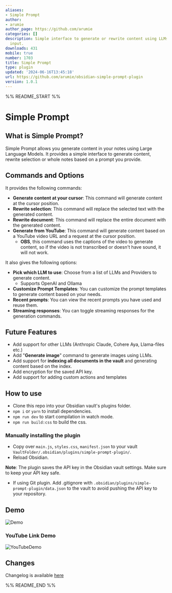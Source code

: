 ```yaml
---
aliases:
- Simple Prompt
author:
- arumie
author_page: https://github.com/arumie
categories: []
description: Simple interface to generate or rewrite content using LLMs based on user
  input.
downloads: 431
mobile: true
number: 1703
title: Simple Prompt
type: plugin
updated: '2024-06-16T13:45:18'
url: https://github.com/arumie/obsidian-simple-prompt-plugin
version: 1.0.1
---
```


%% README_START %%

# Simple Prompt

## What is Simple Prompt?

Simple Prompt allows you generate content in your notes using Large Language Models.
It provides a simple interface to generate content, rewrite selection or whole notes based on a prompt you provide.

## Commands and Options

It provides the following commands:

-   **Generate content at your cursor**: This command will generate content at the cursor position.
-   **Rewrite selection**: This command will replace the selected text with the generated content.
-   **Rewrite document**: This command will replace the entire document with the generated content.
-   **Generate from YouTube**: This command will generate content based on a YouTube video URL and a request at the cursor position.
    -   **OBS**, this command uses the captions of the video to generate content, so if the video is not transcribed or doesn't have sound, it will not work.

It also gives the following options:

-   **Pick which LLM to use**: Choose from a list of LLMs and Providers to generate content.
    -   Supports OpenAI and Ollama
-   **Customize Prompt Templates**: You can customize the prompt templates to generate content based on your needs.
-   **Recent prompts**: You can view the recent prompts you have used and reuse them.
-   **Streaming responses**: You can toggle streaming responses for the generation commands.

## Future Features

-   Add support for other LLMs (Anthropic Claude, Cohere Aya, Llama-files etc.)
-   Add "**Generate image**" command to generate images using LLMs.
-   Add support for **indexing all documents in the vault** and generating content based on the index.
-   Add encryption for the saved API key.
-   Add support for adding custom actions and templates

## How to use

-   Clone this repo into your Obsidian vault's plugins folder.
-   `npm i` or `yarn` to install dependencies.
-   `npm run dev` to start compilation in watch mode.
-   `npm run build:css` to build the css.

### Manually installing the plugin

-   Copy over `main.js`, `styles.css`, `manifest.json` to your vault `VaultFolder/.obsidian/plugins/simple-prompt-plugin/`.
-   Reload Obsidian.

**Note**: The plugin saves the API key in the Obsidian vault settings. Make sure to keep your API key safe.

-   If using Git plugin. Add .gitignore with `.obsidian/plugins/simple-prompt-plugin/data.json` to the vault to avoid pushing the API key to your repository.

## Demo

![Demo](https://raw.githubusercontent.com/arumie/obsidian-simple-prompt-plugin/HEAD/assets/SimplePromptDocument3.gif)

### YouTube Link Demo

![YouTubeDemo](https://raw.githubusercontent.com/arumie/obsidian-simple-prompt-plugin/HEAD/assets/YouTubeDemo.gif)

## Changes

Changelog is available [here](https://github.com/arumie/obsidian-simple-prompt-plugin/blob/main/CHANGELOG.md)


%% README_END %%